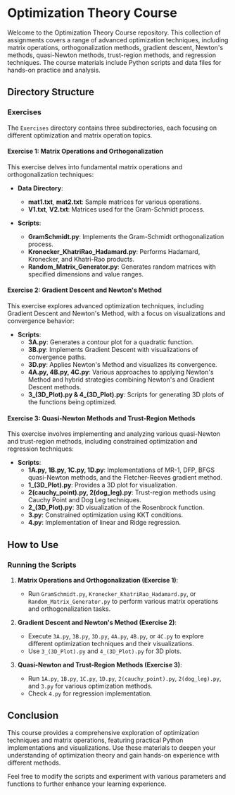 # Optimization Theory Course

Welcome to the Optimization Theory Course repository. This collection of assignments covers a range of advanced optimization techniques, including matrix operations, orthogonalization methods, gradient descent, Newton's methods, quasi-Newton methods, trust-region methods, and regression techniques. The course materials include Python scripts and data files for hands-on practice and analysis.

## Directory Structure

### Exercises

The `Exercises` directory contains three subdirectories, each focusing on different optimization and matrix operation topics.

#### Exercise 1: Matrix Operations and Orthogonalization

This exercise delves into fundamental matrix operations and orthogonalization techniques:

- **Data Directory**:
  - **mat1.txt**, **mat2.txt**: Sample matrices for various operations.
  - **V1.txt**, **V2.txt**: Matrices used for the Gram-Schmidt process.

- **Scripts**:
  - **GramSchmidt.py**: Implements the Gram-Schmidt orthogonalization process.
  - **Kronecker_KhatriRao_Hadamard.py**: Performs Hadamard, Kronecker, and Khatri-Rao products.
  - **Random_Matrix_Generator.py**: Generates random matrices with specified dimensions and value ranges.

#### Exercise 2: Gradient Descent and Newton's Method

This exercise explores advanced optimization techniques, including Gradient Descent and Newton's Method, with a focus on visualizations and convergence behavior:

- **Scripts**:
  - **3A.py**: Generates a contour plot for a quadratic function.
  - **3B.py**: Implements Gradient Descent with visualizations of convergence paths.
  - **3D.py**: Applies Newton's Method and visualizes its convergence.
  - **4A.py, 4B.py, 4C.py**: Various approaches to applying Newton's Method and hybrid strategies combining Newton's and Gradient Descent methods.
  - **3_(3D_Plot).py & 4_(3D_Plot).py**: Scripts for generating 3D plots of the functions being optimized.

#### Exercise 3: Quasi-Newton Methods and Trust-Region Methods

This exercise involves implementing and analyzing various quasi-Newton and trust-region methods, including constrained optimization and regression techniques:

- **Scripts**:
  - **1A.py, 1B.py, 1C.py, 1D.py**: Implementations of MR-1, DFP, BFGS quasi-Newton methods, and the Fletcher-Reeves gradient method.
  - **1_(3D_Plot).py**: Provides a 3D plot for visualization.
  - **2(cauchy_point).py, 2(dog_leg).py**: Trust-region methods using Cauchy Point and Dog Leg techniques.
  - **2_(3D_Plot).py**: 3D visualization of the Rosenbrock function.
  - **3.py**: Constrained optimization using KKT conditions.
  - **4.py**: Implementation of linear and Ridge regression.

## How to Use

### Running the Scripts

1. **Matrix Operations and Orthogonalization (Exercise 1)**:
   - Run `GramSchmidt.py`, `Kronecker_KhatriRao_Hadamard.py`, or `Random_Matrix_Generator.py` to perform various matrix operations and orthogonalization tasks.

2. **Gradient Descent and Newton's Method (Exercise 2)**:
   - Execute `3A.py`, `3B.py`, `3D.py`, `4A.py`, `4B.py`, or `4C.py` to explore different optimization techniques and their visualizations.
   - Use `3_(3D_Plot).py` and `4_(3D_Plot).py` for 3D plots.

3. **Quasi-Newton and Trust-Region Methods (Exercise 3)**:
   - Run `1A.py`, `1B.py`, `1C.py`, `1D.py`, `2(cauchy_point).py`, `2(dog_leg).py`, and `3.py` for various optimization methods.
   - Check `4.py` for regression implementation.

## Conclusion

This course provides a comprehensive exploration of optimization techniques and matrix operations, featuring practical Python implementations and visualizations. Use these materials to deepen your understanding of optimization theory and gain hands-on experience with different methods.

Feel free to modify the scripts and experiment with various parameters and functions to further enhance your learning experience.
